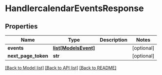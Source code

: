 # HandlercalendarEventsResponse

## Properties

Name | Type | Description | Notes
------------ | ------------- | ------------- | -------------
**events** | [**list[ModelsEvent]**](ModelsEvent.md) |  | [optional] 
**next_page_token** | **str** |  | [optional] 

[[Back to Model list]](../README.md#documentation-for-models) [[Back to API list]](../README.md#documentation-for-api-endpoints) [[Back to README]](../README.md)



